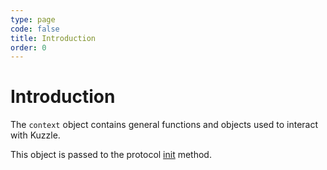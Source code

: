 ```yaml
---
type: page
code: false
title: Introduction
order: 0
---
```


# Introduction

The `context` object contains general functions and objects used to interact with Kuzzle.

This object is passed to the protocol [init](/core/2/guides/write-protocols/4-methods/init) method.
